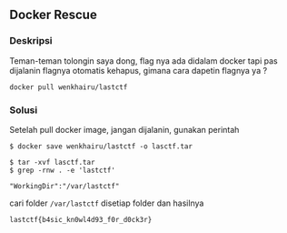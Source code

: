 ## Docker Rescue
### Deskripsi

Teman-teman tolongin saya dong, flag nya ada didalam docker tapi pas dijalanin flagnya otomatis kehapus, gimana cara dapetin flagnya ya ?

```
docker pull wenkhairu/lastctf
```

### Solusi

Setelah pull docker image, jangan dijalanin, gunakan perintah 

```
$ docker save wenkhairu/lastctf -o lasctf.tar

$ tar -xvf lasctf.tar
$ grep -rnw . -e 'lastctf'

"WorkingDir":"/var/lastctf"

```

cari folder `/var/lastctf` disetiap folder dan hasilnya

```
lastctf{b4sic_kn0wl4d93_f0r_d0ck3r}
```